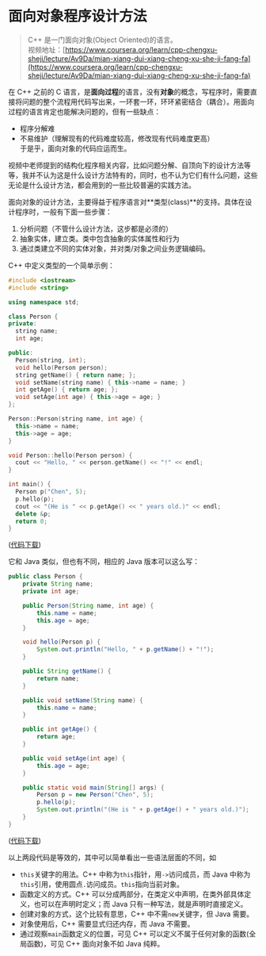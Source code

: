 # 面向对象程序设计方法

> C++ 是一门面向对象(Object Oriented)的语言。  
> 视频地址：[https://www.coursera.org/learn/cpp-chengxu-sheji/lecture/Av9Da/mian-xiang-dui-xiang-cheng-xu-she-ji-fang-fa](https://www.coursera.org/learn/cpp-chengxu-sheji/lecture/Av9Da/mian-xiang-dui-xiang-cheng-xu-she-ji-fang-fa)

在 C++ 之前的 C 语言，是**面向过程**的语言，没有**对象**的概念，写程序时，需要直接将问题的整个流程用代码写出来，一环套一环，环环紧密结合（耦合）。用面向过程的语言肯定也能解决问题的，但有一些缺点：
* 程序分解难
* 不易维护（理解现有的代码难度较高，修改现有代码难度更高）  
于是乎，面向对象的代码应运而生。

视频中老师提到的结构化程序相关内容，比如问题分解、自顶向下的设计方法等等，我并不认为这是什么设计方法特有的，同时，也不认为它们有什么问题，这些无论是什么设计方法，都会用到的一些比较普遍的实践方法。

面向对象的设计方法，主要得益于程序语言对**类型(class)**的支持。具体在设计程序时，一般有下面一些步骤：
1. 分析问题（不管什么设计方法，这步都是必须的）
2. 抽象实体，建立类。类中包含抽象的实体属性和行为
3. 通过类建立不同的实体对象，并对类/对象之间业务逻辑编码。

C++ 中定义类型的一个简单示例：
``` C++
#include <iostream>
#include <string>

using namespace std;

class Person {
private:
  string name;
  int age;

public:
  Person(string, int);
  void hello(Person person);
  string getName() { return name; };
  void setName(string name) { this->name = name; }
  int getAge() { return age; };
  void setAge(int age) { this->age = age; }
};

Person::Person(string name, int age) {
  this->name = name;
  this->age = age;
}

void Person::hello(Person person) {
  cout << "Hello, " << person.getName() << "!" << endl;
}

int main() {
  Person p("Chen", 5);
  p.hello(p);
  cout << "(He is " << p.getAge() << " years old.)" << endl;
  delete &p;
  return 0;
}
```
([代码下载](code/ch09/Person.cc))

它和 Java 类似，但也有不同，相应的 Java 版本可以这么写：
``` Java
public class Person {
    private String name;
    private int age;

    public Person(String name, int age) {
        this.name = name;
        this.age = age;
    }

    void hello(Person p) {
        System.out.println("Hello, " + p.getName() + "!");
    }

    public String getName() {
        return name;
    }

    public void setName(String name) {
        this.name = name;
    }

    public int getAge() {
        return age;
    }

    public void setAge(int age) {
        this.age = age;
    }

    public static void main(String[] args) {
        Person p = new Person("Chen", 5);
        p.hello(p);
        System.out.println("(He is " + p.getAge() + " years old.)");
    }
}
```
([代码下载](code/ch09/Person.java))

以上两段代码是等效的，其中可以简单看出一些语法层面的不同，如
* ``this``关键字的用法。C++ 中称为``this``指针，用``->``访问成员，而 Java 中称为``this``引用，使用圆点``.``访问成员。``this``指向当前对象。
* 函数定义的方式。C++ 可以分成两部分，在类定义中声明，在类外部具体定义，也可以在声明时定义；而 Java 只有一种写法，就是声明时直接定义。
* 创建对象的方式，这个比较有意思，C++ 中不需``new``关键字，但 Java 需要。
* 对象使用后，C++ 需要显式归还内存，而 Java 不需要。
* 通过观察``main``函数定义的位置，可见 C++ 可以定义不属于任何对象的函数(全局函数)，可见 C++ 面向对象不如 Java 纯粹。
